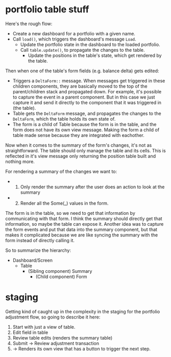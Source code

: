 # portfolio table stuff

Here's the rough flow:
- Create a new dashboard for a portfolio with a given name.
- Call `load()`, which triggers the dashboard's message `Load`.
    - Update the portfolio state in the dashboard to the loaded portfolio.
    - Call `table.update()`, to propagate the changes to the table.
        - Update the positions in the table's state, which get rendered by the table.


Then when one of the table's form fields (e.g. balance delta) gets edited:
- Triggers a `DeltaForm::` message. When messages get triggered in these children components, they are basically moved to the top of the parent/children stack and propagated down. For example, it's possible to capture the event in a parent component. But in this case we just capture it and send it directly to the component that it was triggered in (the table).
- Table gets the `DeltaForm` message, and propagates the changes to the `DeltaForm`, which the table holds its own state of.
- The form is a child of Table because the form is in the table, and the form does not have its own view message. Making the form a child of table made sense because they are integrated with eachother.

Now when it comes to the summary of the form's changes, it's not as straightforward. The table should only manage the table and its cells. This is reflected in it's view message only returning the position table built and nothing more.

For rendering a summary of the changes we want to:
- 1. Only render the summary after the user does an action to look at the summary
- 2. Render all the Some(_) values in the form.

The form is in the table, so we need to get that information by communicating with that form.
I think the summary should directly get that information, so maybe the table can expose it. Another idea was to capture the form events and put that data into the summary component, but that makes it complicated because we are like syncing the summary with the form instead of directly calling it.

So to summarize the hierarchy:
- Dashboard/Screen
    - Table
        - (Sibling component) Summary
            - (Child component) Form 


# staging

Getting kind of caught up in the complexity in the staging for the portfolio adjustment flow, so going to describe it here:
1. Start with just a view of table.
2. Edit field in table
3. Review table edits (renders the summary table)
4. Submit -> Review adjustment transaction
5.  -> Renders its own view that has a button to trigger the next step.
